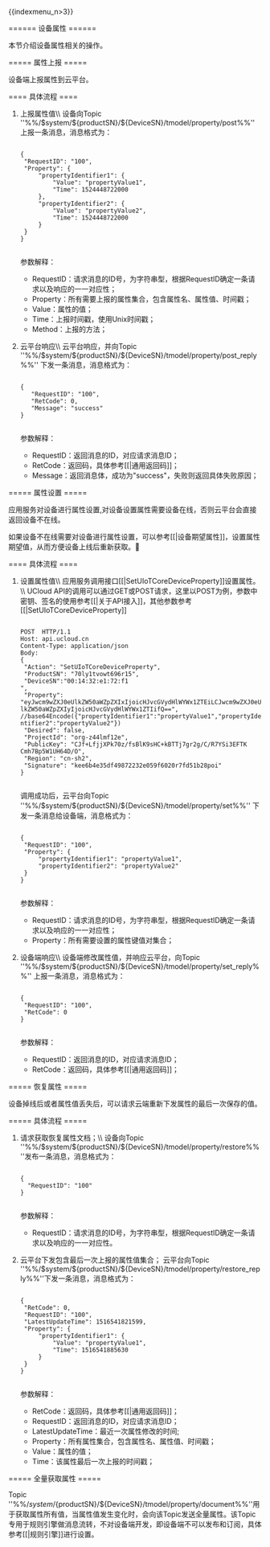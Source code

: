 {{indexmenu_n>3}}

====== 设备属性 ======

本节介绍设备属性相关的操作。

===== 属性上报 =====

设备端上报属性到云平台。

==== 具体流程 ====

<HTML><ol></HTML>
<HTML><li></HTML><HTML><p></HTML>上报属性值\\
设备向Topic ''%%/$system/${productSN}/${DeviceSN}/tmodel/property/post%%'' 上报一条消息，消息格式为：<HTML></p></HTML>
<code>
{
 "RequestID": "100",
 "Property": {
     "propertyIdentifier1": {
         "Value": "propertyValue1",
         "Time": 1524448722000
     },
     "propertyIdentifier2": {
         "Value": "propertyValue2",
         "Time": 1524448722000
     }
 }
}

</code>
<HTML><p></HTML>参数解释：<HTML></p></HTML>
<HTML><ul></HTML>
<HTML><li></HTML>RequestID：请求消息的ID号，为字符串型，根据RequestID确定一条请求以及响应的一一对应性；<HTML></li></HTML>
<HTML><li></HTML>Property：所有需要上报的属性集合，包含属性名、属性值、时间戳；<HTML></li></HTML>
<HTML><li></HTML>Value：属性的值；<HTML></li></HTML>
<HTML><li></HTML>Time：上报时间戳，使用Unix时间戳；<HTML></li></HTML>
<HTML><li></HTML>Method：上报的方法；<HTML></li></HTML><HTML></ul></HTML>
<HTML></li></HTML>
<HTML><li></HTML><HTML><p></HTML>云平台响应\\
云平台响应，并向Topic ''%%/$system/${productSN}/${DeviceSN}/tmodel/property/post_reply%%'' 下发一条消息，消息格式为：<HTML></p></HTML>
<code>
{
   "RequestID": "100",
   "RetCode": 0,
   "Message": "success"
}

</code>
<HTML><p></HTML>参数解释：<HTML></p></HTML>
<HTML><ul></HTML>
<HTML><li></HTML>RequestID：返回消息的ID，对应请求消息ID；<HTML></li></HTML>
<HTML><li></HTML>RetCode：返回码，具体参考[[|通用返回码]]；<HTML></li></HTML>
<HTML><li></HTML>Message：返回消息体，成功为"success"，失败则返回具体失败原因；<HTML></li></HTML><HTML></ul></HTML>
<HTML></li></HTML><HTML></ol></HTML>

===== 属性设置 =====

应用服务对设备进行属性设置,对设备设置属性需要设备在线，否则云平台会直接返回设备不在线。

如果设备不在线需要对设备进行属性设置，可以参考[[|设备期望属性]]，设置属性期望值，从而方便设备上线后重新获取。

==== 具体流程 ====

<HTML><ol></HTML>
<HTML><li></HTML><HTML><p></HTML>设置属性值\\
应用服务调用接口[[|SetUIoTCoreDeviceProperty]]设置属性。\\
UCloud API的调用可以通过GET或POST请求，这里以POST为例，参数中密钥、签名的使用参考[[|关于API接入]]，其他参数参考[[|SetUIoTCoreDeviceProperty]]<HTML></p></HTML>
<code>
POST  HTTP/1.1
Host: api.ucloud.cn
Content-Type: application/json
Body:
{
 "Action": "SetUIoTCoreDeviceProperty",
 "ProductSN": "70ly1tvowt696r15",
 "DeviceSN":"00:14:32:e1:72:f1
",
 "Property": "eyJwcm9wZXJ0eUlkZW50aWZpZXIxIjoicHJvcGVydHlWYWx1ZTEiLCJwcm9wZXJ0eUlkZW50aWZpZXIyIjoicHJvcGVydHlWYWx1ZTIifQ==", //base64Encode({"propertyIdentifier1":"propertyValue1","propertyIdentifier2":"propertyValue2"})
 "Desired": false,
 "ProjectId": "org-z44lmf12e",
 "PublicKey": "CJf+LfjjXPk70z/fsBlK9sHC+kBTTj7gr2g/C/R7YSi3EFTK   Cmh7Bp5W1UH64D/O",
 "Region": "cn-sh2",
 "Signature": "kee6b4e35df49872232e059f6020r7fd51b28poi"
}

</code>
<HTML><p></HTML>调用成功后，云平台向Topic ''%%/$system/${productSN}/${DeviceSN}/tmodel/property/set%%'' 下发一条消息给设备端，消息格式为：<HTML></p></HTML>
<code>
{
 "RequestID": "100",
 "Property": {
     "propertyIdentifier1": "propertyValue1",
     "propertyIdentifier2": "propertyValue2"
 }
}

</code>
<HTML><p></HTML>参数解释：<HTML></p></HTML>
<HTML><ul></HTML>
<HTML><li></HTML>RequestID：请求消息的ID号，为字符串型，根据RequestID确定一条请求以及响应的一一对应性；<HTML></li></HTML>
<HTML><li></HTML>Property：所有需要设置的属性键值对集合；<HTML></li></HTML><HTML></ul></HTML>
<HTML></li></HTML>
<HTML><li></HTML><HTML><p></HTML>设备端响应\\
设备端修改属性值，并响应云平台，向Topic ''%%/$system/${productSN}/${DeviceSN}/tmodel/property/set_reply%%'' 上报一条消息，消息格式为：<HTML></p></HTML>
<code>
{
 "RequestID": "100",
 "RetCode": 0
}

</code>
<HTML><p></HTML>参数解释：<HTML></p></HTML>
<HTML><ul></HTML>
<HTML><li></HTML>RequestID：返回消息的ID，对应请求消息ID；<HTML></li></HTML>
<HTML><li></HTML>RetCode：返回码，具体参考[[|通用返回码]]；<HTML></li></HTML><HTML></ul></HTML>
<HTML></li></HTML><HTML></ol></HTML>

===== 恢复属性 =====

设备掉线后或者属性值丢失后，可以请求云端重新下发属性的最后一次保存的值。

===== 具体流程 =====

<HTML><ol></HTML>
<HTML><li></HTML><HTML><p></HTML>请求获取恢复属性文档；\\
设备向Topic ''%%/$system/${productSN}/${DeviceSN}/tmodel/property/restore%%''发布一条消息，消息格式为：<HTML></p></HTML>
<code>
{
  "RequestID": "100"
} 

</code>
<HTML><p></HTML>参数解释：<HTML></p></HTML>
<HTML><ul></HTML>
<HTML><li></HTML>RequestID：请求消息的ID号，为字符串型，根据RequestID确定一条请求以及响应的一一对应性。<HTML></li></HTML><HTML></ul></HTML>
<HTML></li></HTML>
<HTML><li></HTML><HTML><p></HTML>云平台下发包含最后一次上报的属性值集合； 云平台向Topic ''%%/$system/${productSN}/${DeviceSN}/tmodel/property/restore_reply%%''下发一条消息，消息格式为：<HTML></p></HTML>
<code>
{
 "RetCode": 0,
 "RequestID": "100",
 "LatestUpdateTime": 1516541821599,
 "Property": {
     "propertyIdentifier1": {
         "Value": "propertyValue1",
         "Time": 1516541885630
     }
 }
}

</code>
<HTML><p></HTML>参数解释：<HTML></p></HTML>
<HTML><ul></HTML>
<HTML><li></HTML>RetCode：返回码，具体参考[[|通用返回码]]；<HTML></li></HTML>
<HTML><li></HTML>RequestID：返回消息的ID，对应请求消息ID；<HTML></li></HTML>
<HTML><li></HTML>LatestUpdateTime：最近一次属性修改的时间;<HTML></li></HTML>
<HTML><li></HTML>Property：所有属性集合，包含属性名、属性值、时间戳；<HTML></li></HTML>
<HTML><li></HTML>Value：属性的值；<HTML></li></HTML>
<HTML><li></HTML>Time：该属性最后一次上报的时间戳；<HTML></li></HTML><HTML></ul></HTML>
<HTML></li></HTML><HTML></ol></HTML>

===== 全量获取属性 =====

Topic ''%%/$system/${productSN}/${DeviceSN}/tmodel/property/document%%''用于获取属性所有值，当属性值发生变化时，会向该Topic发送全量属性。该Topic专用于规则引擎做消息流转，不对设备端开发，即设备端不可以发布和订阅，具体参考[[|规则引擎]]进行设置。


